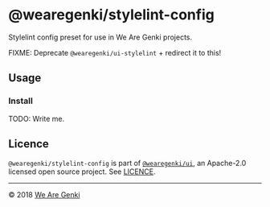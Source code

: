 # @wearegenki/stylelint-config

Stylelint config preset for use in We Are Genki projects.

FIXME: Deprecate `@wearegenki/ui-stylelint` + redirect it to this!

## Usage

### Install

TODO: Write me.

## Licence

`@wearegenki/stylelint-config` is part of [`@wearegenki/ui`](https://github.com/WeAreGenki/ui), an Apache-2.0 licensed open source project. See [LICENCE](https://github.com/WeAreGenki/ui/blob/master/LICENCE).

-----

© 2018 [We Are Genki](https://wearegenki.com)
